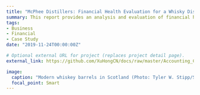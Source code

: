 ```yaml
---
title: "McPhee Distillers: Financial Health Evaluation for a Whisky Distillery Business"
summary: This report provides an analysis and evaluation of financial health for a whisky distillery business named McPhee Distillers in Vancouver, Canada.
tags:
- Business
- Financial
- Case Study
date: "2019-11-24T00:00:00Z"

# Optional external URL for project (replaces project detail page).
external_link: https://github.com/XuHongCN/docs/raw/master/Accounting_Case_Study_Report_Team12_final.pdf

image:
  caption: "Modern whiskey barrels in Scotland (Photo: Tyler W. Stipp/Shutterstock)"
  focal_point: Smart
---
```


